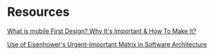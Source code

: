 # Resources

[What is mobile First Design? Why It's Important & How To Make It?](https://medium.com/@Vincentxia77/what-is-mobile-first-design-why-its-important-how-to-make-it-7d3cf2e29d00)

[Use of Eisenhower's Urgent-Important Matrix in Software Architecture](https://medium.com/clean-architecture/use-of-eisenhowers-urgent-important-matrix-in-software-architecture-bebffe8f530c)
